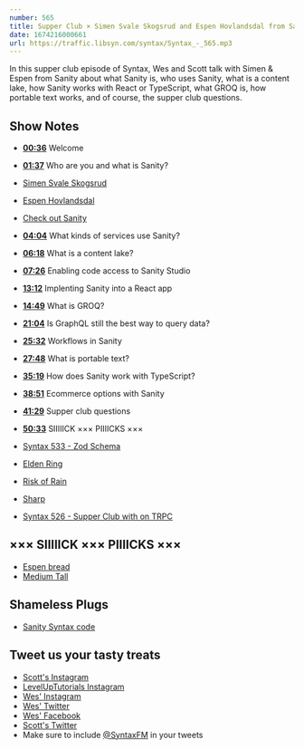 ```yaml
---
number: 565
title: Supper Club × Simen Svale Skogsrud and Espen Hovlandsdal from Sanity
date: 1674216000661
url: https://traffic.libsyn.com/syntax/Syntax_-_565.mp3
---
```


In this supper club episode of Syntax, Wes and Scott talk with Simen & Espen from Sanity about what Sanity is, who uses Sanity, what is a content lake, how Sanity works with React or TypeScript, what GROQ is, how portable text works, and of course, the supper club questions.

## Show Notes

* **[00:36](#t=00:36)** Welcome
* **[01:37](#t=01:37)** Who are you and what is Sanity?
* [Simen Svale Skogsrud](https://www.sanity.io/exchange/community/simen)
* [Espen Hovlandsdal](https://www.sanity.io/exchange/community/rexxars)
* [Check out Sanity](https://www.sanity.io/syntax)
* **[04:04](#t=04:04)** What kinds of services use Sanity?
* **[06:18](#t=06:18)** What is a content lake?
* **[07:26](#t=07:26)** Enabling code access to Sanity Studio
* **[13:12](#t=13:12)** Implenting Sanity into a React app
* **[14:49](#t=14:49)** What is GROQ?
* **[21:04](#t=21:04)** Is GraphQL still the best way to query data?
* **[25:32](#t=25:32)** Workflows in Sanity
* **[27:48](#t=27:48)** What is portable text?
* **[35:19](#t=35:19)** How does Sanity work with TypeScript?
* **[38:51](#t=38:51)** Ecommerce options with Sanity
* **[41:29](#t=41:29)** Supper club questions
* **[50:33](#t=50:33)** SIIIIICK ××× PIIIICKS ×××

* [Syntax 533 - Zod Schema](https://syntax.fm/show/533/zod-schema-validation-and-type-generation)

* [Elden Ring](https://en.bandainamcoent.eu/elden-ring/elden-ring)
* [Risk of Rain](https://store.steampowered.com/app/248820/Risk_of_Rain/)
* [Sharp](https://www.npmjs.com/package/sharp)
* [Syntax 526 - Supper Club with on TRPC](https://syntax.fm/show/526/supper-club-trpc-with-alex-katt-johansson)

## ××× SIIIIICK ××× PIIIICKS ×××

* [Espen bread](https://espen.codes/bread)
* [Medium Tall](https://mediumtallclothing.com/)

## Shameless Plugs

* [Sanity Syntax code](https://www.sanity.io/syntax)

## Tweet us your tasty treats

* [Scott's Instagram](https://www.instagram.com/stolinski/)
* [LevelUpTutorials Instagram](https://www.instagram.com/LevelUpTutorials/)
* [Wes' Instagram](https://www.instagram.com/wesbos/)
* [Wes' Twitter](https://twitter.com/wesbos)
* [Wes' Facebook](https://www.facebook.com/wesbos.developer)
* [Scott's Twitter](https://twitter.com/stolinski)
* Make sure to include [@SyntaxFM](https://twitter.com/SyntaxFM) in your tweets
